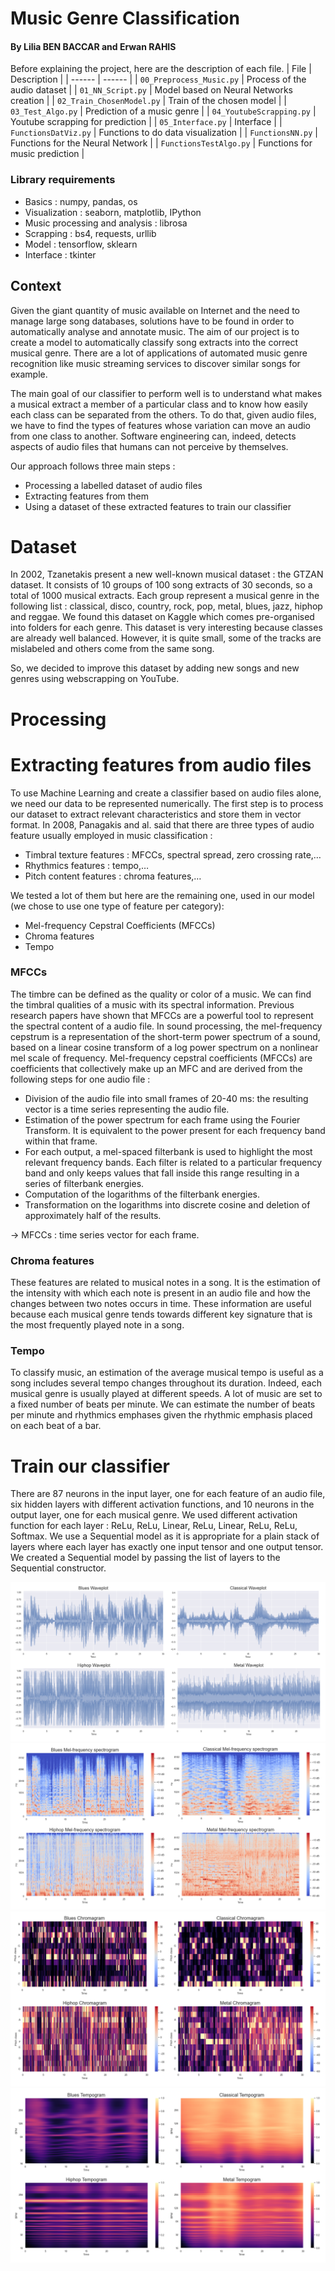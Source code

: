 # Music Genre Classification
#### By Lilia BEN BACCAR and Erwan RAHIS
Before explaining the project, here are the description of each file.
| File | Description |
| ------ | ------ |
| `00_Preprocess_Music.py` | Process of the audio dataset |
| `01_NN_Script.py` | Model based on Neural Networks creation |
| `02_Train_ChosenModel.py` | Train of the chosen model |
| `03_Test_Algo.py` | Prediction of a music genre |
| `04_YoutubeScrapping.py` | Youtube scrapping for prediction |
| `05_Interface.py` | Interface |
| `FunctionsDatViz.py` | Functions to do data visualization |
| `FunctionsNN.py` | Functions for the Neural Network |
| `FunctionsTestAlgo.py` | Functions for music prediction |

### Library requirements  
  - Basics : numpy, pandas, os
  - Visualization : seaborn, matplotlib, IPython
  - Music processing and analysis : librosa
  - Scrapping : bs4, requests, urllib
  - Model : tensorflow, sklearn
  - Interface : tkinter

## Context 
Given the giant quantity of music available on Internet and the need to manage large song databases, solutions have to be found in order to automatically analyse and annotate music. The aim of our project is to create a model to automatically classify song extracts into the correct musical genre. There are a lot of applications of automated music genre recognition like music streaming services to discover similar songs for example.

The main goal of our classifier to perform well is to understand what makes a musical extract a member of a particular class and to know how easily each class can be separated from the others. To do that, given audio files, we have to find the types of features whose variation can move an audio from one class to another. Software engineering can, indeed, detects aspects of audio files that humans can not perceive by themselves. 

Our approach follows three main steps :
  - Processing a labelled dataset of audio files
  - Extracting features from them
  - Using a dataset of these extracted features to train our classifier

# Dataset
In 2002, Tzanetakis present a new well-known musical dataset : the GTZAN dataset. It consists of 10 groups of 100 song extracts of 30 seconds, so a total of 1000 musical extracts. Each group represent a musical genre in the following list : classical, disco, country, rock, pop, metal, blues, jazz, hiphop and reggae. 
We found this dataset on Kaggle which comes pre-organised into folders for each genre. This dataset is very interesting because classes are already well balanced. However, it is quite small, some of the tracks are mislabeled and others come from the same song. 

So, we decided to improve this dataset by adding new songs and new genres using webscrapping on YouTube.

# Processing

# Extracting features from audio files
To use Machine Learning and create a classifier based on audio files alone, we need our data to be represented numerically. The first step is to process our dataset to extract relevant characteristics and store them in vector format. 
In 2008, Panagakis and al. said that there are three types of audio feature usually employed in music classification :
  - Timbral texture features : MFCCs, spectral spread, zero crossing rate,…
  - Rhythmics features : tempo,…
  - Pitch content features : chroma features,…

We tested a lot of them but here are the remaining one, used in our model (we chose to use one type of feature per category):
  - Mel-frequency Cepstral Coefficients (MFCCs)
  - Chroma features
  - Tempo

### MFCCs
The timbre can be defined as the quality or color of a music. We can find the timbral qualities of a music with its spectral information. Previous research papers have shown that MFCCs are a powerful tool to represent the spectral content of a audio file.
In sound processing, the mel-frequency cepstrum is a representation of the short-term power spectrum of a sound, based on a linear cosine transform of a log power spectrum on a nonlinear mel scale of frequency. Mel-frequency cepstral coefficients (MFCCs) are coefficients that collectively make up an MFC and are derived from the following steps for one audio file :
  - Division of the audio file into small frames of 20-40 ms: the resulting vector is a time series representing the audio file.
  - Estimation of the power spectrum for each frame using the Fourier Transform. It is equivalent to the power present for each frequency band within that frame.
  - For each output, a mel-spaced filterbank is used to highlight the most relevant frequency bands. Each filter is related to a particular frequency band and only keeps values that fall inside this range resulting in a series of filterbank energies.
  - Computation of the logarithms of the filterbank energies.
  - Transformation on the logarithms into discrete cosine and deletion of approximately half of the results.
 
→ MFCCs : time series vector for each frame.

### Chroma features
These features are related to musical notes in a song. It is the estimation of the intensity with which each note is present in an audio file and how the changes between two notes occurs in time. These information are useful because each musical genre tends towards different key signature that is the most frequently played note in a song. 

### Tempo
To classify music, an estimation of the average musical tempo is useful as a song includes several tempo changes throughout its duration. Indeed, each musical genre is usually played at different speeds.  A lot of music are set to a fixed number of beats per minute. We can estimate the number of beats per minute and rhythmics emphases given the rhythmic emphasis placed on each beat of a bar.

# Train our classifier
There are 87 neurons in the input layer, one for each feature of an audio file, six hidden layers with different activation functions, and 10 neurons in the output layer, one for each musical genre. We used different activation function for each layer : ReLu, ReLu, Linear, ReLu, Linear, ReLu, ReLu, Softmax.
We use a Sequential model as it is appropriate for a plain stack of layers where each layer has exactly one input tensor and one output tensor. We created a Sequential model by passing the list of layers to the Sequential constructor.

![alt text](Outputs/waveforms.png "Waveplot visualization of 4 different-genre musical extracts")
![alt text](Outputs/MFCs.png "Mel-frequency spectrogram of 4 different-genre musical extracts")
![alt text](Outputs/Chromagrams.png "Chromagram of 4 different-genre musical extracts")
![alt text](Outputs/Tempograms.png "Tempogram of 4 different-genre musical extracts")

